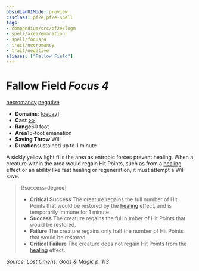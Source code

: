 ```yaml
---
obsidianUIMode: preview
cssclass: pf2e,pf2e-spell
tags:
- compendium/src/pf2e/logm
- spell/area/emanation
- spell/focus/4
- trait/necromancy
- trait/negative
aliases: ["Fallow Field"]
---
```

# Fallow Field *Focus 4*   
[necromancy](../../Rules/traits/necromancy.md)  [negative](../../Rules/traits/negative.md)  

- **Domains**: [[decay](../setting/domains.md#Decay)]
- **Cast** [>>](../../Rules/core-rulebook/chapter-9-playing-the-game.md#Actions "Two-Action") 
- **Range**60 foot
- **Area**15-foot emanation
- **Saving Throw** Will
- **Duration**sustained up to 1 minute

A sickly yellow light fills the area as entropic forces prevent healing. When a creature within the area would regain Hit Points, such as from a [healing](../../Rules/traits/healing.md) effect or an ability like fast healing or regeneration, it must attempt a Will save.

> [!success-degree] 
> - **Critical Success** The creature regains the full number of Hit Points that would be restored by the [healing](../../Rules/traits/healing.md) effect, and is temporarily immune for 1 minute.
> - **Success** The creature regains the full number of Hit Points that would be restored.
> - **Failure** The creature regains only half the number of Hit Points that would be restored.
> - **Critical Failure** The creature does not regain Hit Points from the [healing](../../Rules/traits/healing.md) effect.

*Source: Lost Omens: Gods & Magic p. 113*